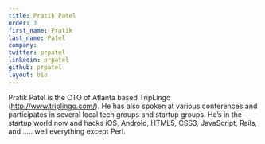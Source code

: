```yaml
---
title: Pratik Patel
order: 3
first_name: Pratik
last_name: Patel
company:
twitter: prpatel
linkedin: prpatel
github: prpatel
layout: bio
---
```

Pratik Patel is the CTO of Atlanta based TripLingo (http://www.triplingo.com/). He has also spoken at various conferences and participates in several local tech groups and startup groups. He’s in the startup world now and hacks iOS, Android, HTML5, CSS3, JavaScript, Rails, and ….. well everything except Perl.
